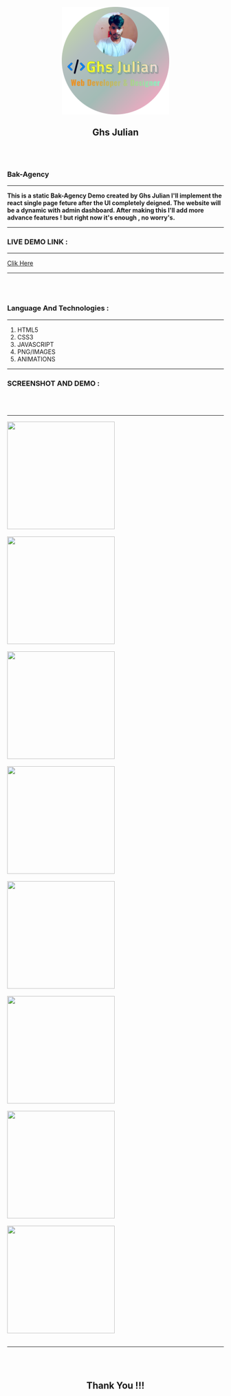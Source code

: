 <center>

<img align="center" src="src/assets/images/myLogo2.png" width="250" height="250"><br>
<h2 align="center">Ghs Julian</h2>





</center>


<br><br>
<h3>Bak-Agency</h3>

---

**This is a static Bak-Agency Demo created by Ghs Julian
 I'll implement the react single page feture after the UI completely deigned. The website will be a dynamic with admin dashboard. After making this I'll add more advance features ! but right now it's
 enough , no worry's.**

---

<h3>LIVE DEMO LINK : </h3>


---

<a href="https://github.com/ghsjulian" target="_blank"> Clik Here</a>

---


<br><br>

<h3>Language And Technologies : </h3>

---

1. HTML5
2. CSS3
3. JAVASCRIPT
4. PNG/IMAGES
5. ANIMATIONS 

---

<h3>SCREENSHOT AND DEMO : </h3>
<br><br>

---

<img align="center" src="images/Screenshot_2024-05-15-10-18-13-10_a2cf8efcdd42a8e6f7906303f104fb67.jpg" width="250" height="250"><br><br>
<img align="center" src="images/Screenshot_2024-05-15-10-18-57-65_a2cf8efcdd42a8e6f7906303f104fb67.jpg" width="250" height="250"><br><br>
<img align="center" src="images/Screenshot_2024-05-15-10-19-07-22_a2cf8efcdd42a8e6f7906303f104fb67.jpg" width="250" height="250"><br><br>
<img align="center" src="images/Screenshot_2024-05-15-11-01-36-27_a2cf8efcdd42a8e6f7906303f104fb67.jpg" width="250" height="250"><br><br>
<img align="center" src="images/Screenshot_2024-05-18-09-46-11-66_a2cf8efcdd42a8e6f7906303f104fb67.jpg" width="250" height="250"><br><br>
<img align="center" src="images/Screenshot_2024-05-18-09-48-46-53_a87fd7db6caa850b517aa6fa9d2fcd0e.jpg" width="250" height="250"><br><br>
<img align="center" src="images/Screenshot_2024-05-18-09-48-51-46_a87fd7db6caa850b517aa6fa9d2fcd0e.jpg" width="250" height="250"><br><br>
<img align="center" src="images/Screenshot_2024-05-18-09-48-58-95_a87fd7db6caa850b517aa6fa9d2fcd0e.jpg" width="250" height="250"><br><br>


---


<br><br>
<center>
<h2> Thank You !!! </h2>
</center>
